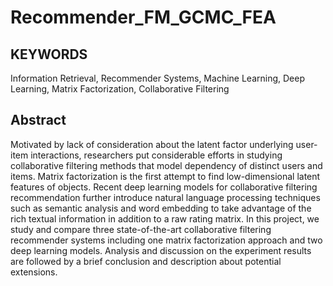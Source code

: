 # Recommender_FM_GCMC_FEA
## KEYWORDS
Information Retrieval, Recommender Systems, Machine Learning,
Deep Learning, Matrix Factorization, Collaborative Filtering
## Abstract
Motivated by lack of consideration about the latent factor underlying user-item interactions, researchers
put considerable efforts in studying collaborative filtering methods
that model dependency of distinct users and items. Matrix factorization
is the first attempt to find low-dimensional latent features
of objects. Recent deep learning models for collaborative filtering
recommendation further introduce natural language processing
techniques such as semantic analysis and word embedding to take
advantage of the rich textual information in addition to a raw rating
matrix. In this project, we study and compare three state-of-the-art
collaborative filtering recommender systems including one matrix
factorization approach and two deep learning models. Analysis
and discussion on the experiment results are followed by a brief
conclusion and description about potential extensions.
